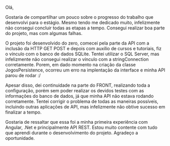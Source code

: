 Olá,

Gostaria de compartilhar um pouco sobre o progresso do trabalho que desenvolvi para o estágio. 
Mesmo tendo me dedicado muito, infelizmente não consegui concluir todas as etapas a tempo. 
Consegui realizar boa parte do projeto, mas com algumas falhas.

O projeto foi desenvolvido do zero, comecei pela parte da API com a inclusão da HTTP GET POST e depois com auxílio de cursos e tutoriais, 
fiz o vínculo com o banco de dados SQLite. Tentei utilizar o SQL Server, mas infelizmente não consegui realizar o vínculo 
com a stringConnection corretamente. Porem, em dado momento na criação da classe JogosPersistence, ocorreu um erro na implentação da interface
e minha API parou de rodar :/

Apesar disso, dei continuidade na parte do FRONT, realizando toda a configuração, porém sem poder realizar os devidos testes com as informações 
do banco de dados, já que minha API não estava rodando corretamente. 
Tentei corrigir o problema de todas as maneiras possíveis, incluindo outras aplicações de API, mas infelizmente não obtive sucesso 
em finalizar a tempo.


Gostaria de ressaltar que essa foi a minha primeira experiência com Angular, .Net e principalmente API REST.
Estou muito contente com tudo que aprendi durante o desenvolvimento do projeto. 
Agradeço a oportunidade.
